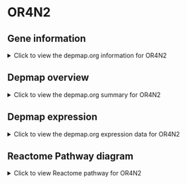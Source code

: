 <h1>OR4N2</h1>

<h2>Gene information</h2>
<details>
  <summary>Click to view the depmap.org information for OR4N2</summary>
  <iframe src="https://depmap.org/portal/gene/OR4N2?tab=about" style="border:none;width:100%;height:800px"></iframe>
</details>

<h2>Depmap overview</h2>
<details>
  <summary>Click to view the depmap.org summary for OR4N2</summary>
  <iframe src="https://depmap.org/portal/gene/OR4N2?tab=overview" style="border:none;width:100%;height:800px"></iframe>
</details>

<h2>Depmap expression</h2>
<details>
  <summary>Click to view the depmap.org expression data for OR4N2</summary>
  <iframe src="https://depmap.org/portal/gene/OR4N2?tab=characterization" style="border:none;width:100%;height:800px"></iframe>
</details>



<h2>Reactome Pathway diagram</h2>
<details>
  <summary>Click to view Reactome pathway for OR4N2</summary>
  <p>Olfactory Signaling Pathway</p>
  <iframe src="https://reactome.org/PathwayBrowser/#/R-HSA-381753" style="border:none;width:100%;height:800px"></iframe>
</details>



